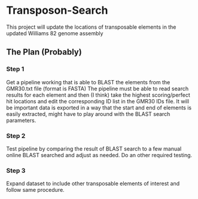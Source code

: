 # Transposon-Search
This project will update the locations of transposable elements in the updated Williams 82  genome assembly

## The Plan (Probably)

### Step 1
Get a pipeline working that is able to BLAST the elements from the GMR30.txt file (format is FASTA)
The pipeline must be able to read search results for each element and then (I think) take the highest scoring/perfect hit locations and edit the corresponding ID list in the GMR30 IDs file. It will be important data is exported in a way that the start and end of elements is easily extracted, might have to play around with the BLAST search parameters. 

### Step 2
Test pipeline by comparing the result of BLAST search to a few manual online BLAST searched and adjust as needed. Do an other required testing.

### Step 3
Expand dataset to include other transposable elements of interest and follow same procedure.
